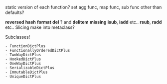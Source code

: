 
static version of each function?
set agg func, map func, sub func other than defaults?

__reversed__
__hash__
__format__
__del__ ? and __delitem__
__missing__
__isub__, __iadd__ etc..
__rsub__, __radd__ etc..
Slicing
make into metaclass?

Subclasses!

    - FunctionDictPlus
    - FunctionallyOrderedDictPlus
    - TwoWayDictPlus
    - HookedDictPlus
    - OneWayDictPlus
    - SerializableDictPlus
    - ImmutableDictPlus
    - UniqueDictPlus
